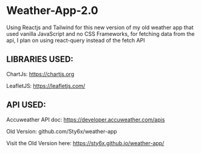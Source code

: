 # Weather-App-2.0
Using Reactjs and Tailwind for this new version of my old weather app that used vanilla JavaScript and no CSS Frameworks,
for fetching data from the api, I plan on using react-query instead of the fetch API

## LIBRARIES USED:
ChartJs: https://chartjs.org

LeafletJS: https://leafletjs.com/


## API USED:
Accuweather API doc: https://developer.accuweather.com/apis

Old Version: github.com/Sty6x/weather-app

Visit the Old Version here: https://sty6x.github.io/weather-app/
